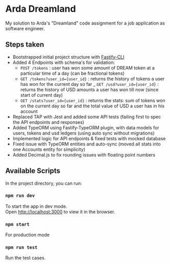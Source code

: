# Arda Dreamland

My solution to Arda's "Dreamland" code assignment for a job application as software engineer.

## Steps taken 

* Bootstrapped initial project structure with [Fastify-CLI](https://www.npmjs.com/package/fastify-cli)
* Added 4 Endpoints with schema's for validation:
  - `POST /tokens` : user has won some amount of DREAM token at a particular time of a day (can be fractional tokens)
  - `GET /tokens?user_id={user_id}` : returns the history of tokens a user has won for the current day so far
  _ `GET /usd?user_id={user_id}` : returns the history of USD amounts a user has won till now (since start of current day)
  - `GET /stats?user_id={user_id}` : returns the stats: sum of tokens won on the current day so far and the total value of USD a user has in his account
* Replaced TAP with Jest and added some API tests (failing first to spec the API endpoints and responses)
* Added TypeORM using Fastify-TypeORM plugin, with data models for users, tokens and usd ledgers (using auto sync without migrations)
* Implemented logic for API endpoints & fixed tests with mocked database
* Fixed issue with TypeORM entities and auto-sync (moved all stats into one Accounts entity for simplicity)
* Added Decimal.js to fix rounding issues with floating point numbers

## Available Scripts

In the project directory, you can run:

### `npm run dev`

To start the app in dev mode.\
Open [http://localhost:3000](http://localhost:3000) to view it in the browser.

### `npm start`

For production mode

### `npm run test`

Run the test cases.

